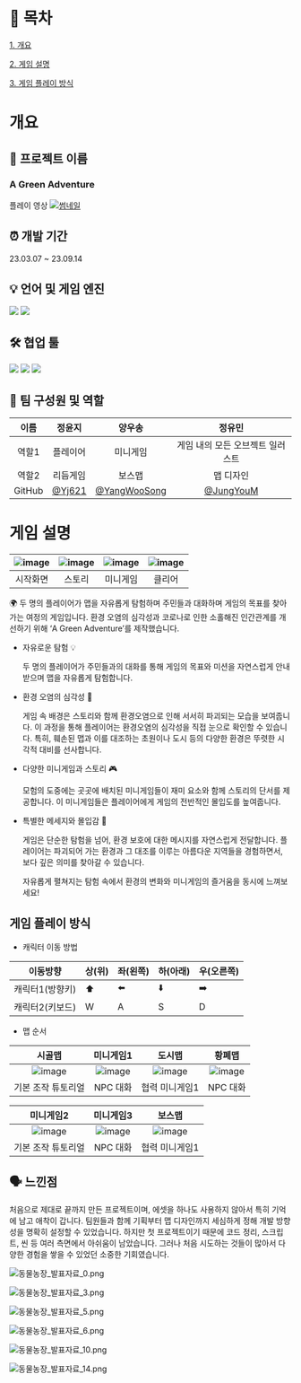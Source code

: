 # 📄 목차

[1. 개요](#개요)

[2. 게임 설명](#게임-설명)

[3. 게임 플레이 방식](#게임-플레이-방식)

# 개요

## 📌 프로젝트 이름
### A Green Adventure

플레이 영상
[![썸네일](https://github.com/user-attachments/assets/b76c980f-f4f3-4f14-87d8-e66e06af6d32)](https://www.youtube.com/watch?v=Bp7SQIwjy0c&t=4s)

## ⏰ 개발 기간

23.03.07 ~ 23.09.14

## 💡 **언어 및 게임 엔진**

</div>
<img src="https://img.shields.io/badge/Unity-100000?style=for-the-badge&logo=unity&logoColor=white">
<img src="https://img.shields.io/badge/C%23-239120?style=for-the-badge&logo=c-sharp&logoColor=white">

</p>

## 🛠️ **협업 툴**

</div>

<img src="https://img.shields.io/badge/Notion-000000?style=for-the-badge&logo=notion&logoColor=white">

<img src="https://img.shields.io/badge/Discord-7289DA?style=for-the-badge&logo=discord&logoColor=white">

<img src="https://img.shields.io/badge/GitHub-100000?style=for-the-badge&logo=github&logoColor=white">
</p>

## **🧑 팀 구성원 및 역할**

| 이름 | 정윤지 | 양우송 | 정유민 |
| :---: | :---: | :---: | :---: |
| 역할1 | 플레이어 | 미니게임 | 게임 내의 모든 오브젝트 일러스트 |
| 역할2 | 리듬게임 | 보스맵 | 맵 디자인 |
| GitHub | [@Yj621](https://github.com/Yj621)|[@YangWooSong](https://github.com/YangWooSong) |[@JungYouM](https://github.com/JungYouM)|

# 게임 설명


| ![image](https://github.com/user-attachments/assets/b76c980f-f4f3-4f14-87d8-e66e06af6d32) | ![image](https://github.com/user-attachments/assets/ecdb8c2a-e810-47de-a177-6b21dae3b8b4) | ![image](https://github.com/user-attachments/assets/34115afe-d9f3-4db5-bc12-2dc67c82c680) | ![image](https://github.com/user-attachments/assets/9b54f3ce-ffaf-4c3e-b68a-2232ebc04c74)
| :---: | :---: | :---: | :---: |
| 시작화면 | 스토리 | 미니게임 | 클리어 |


🌍 두 명의 플레이어가 맵을 자유롭게 탐험하며 주민들과 대화하며 게임의 목표를 찾아가는 여정의 게임입니다. 환경 오염의 심각성과 코로나로 인한 소홀해진 인간관계를 개선하기 위해 ‘A Green Adventure’를 제작했습니다.

- 자유로운 탐험 💡
    
    두 명의 플레이어가 주민들과의 대화를 통해 게임의 목표와 미션을 자연스럽게 안내받으며 맵을 자유롭게 탐험합니다.
    

- 환경 오염의 심각성 🌱
    
    게임 속 배경은 스토리와 함께 환경오염으로 인해 서서히 파괴되는 모습을 보여줍니다. 이 과정을 통해 플레이어는 환경오염의 심각성을 직접 눈으로 확인할 수 있습니다. 특히, 훼손된 맵과 이를 대조하는 초원이나 도시 등의 다양한 환경은 뚜렷한 시각적 대비를 선사합니다.
    
- 다양한 미니게임과 스토리 🎮
    
    모험의 도중에는 곳곳에 배치된 미니게임들이 재미 요소와 함께 스토리의 단서를 제공합니다. 이 미니게임들은 플레이어에게 게임의 전반적인 몰입도를 높여줍니다.
    
- 특별한 메세지와 몰입감 💌
    
    게임은 단순한 탐험을 넘어, 환경 보호에 대한 메시지를 자연스럽게 전달합니다. 플레이어는 파괴되어 가는 환경과 그 대조를 이루는 아름다운 지역들을 경험하면서, 보다 깊은 의미를 찾아갈 수 있습니다.
    
    자유롭게 펼쳐지는 탐험 속에서 환경의 변화와 미니게임의 즐거움을 동시에 느껴보세요!

## 게임 플레이 방식

- 캐릭터 이동 방법

| 이동방향 | 상(위) | 좌(왼쪽) | 하(아래) | 우(오른쪽) |
| --- | --- | --- | --- | --- |
| 캐릭터1(방향키) | ⬆️ | ⬅️ | ⬇️ | ➡️ |
| 캐릭터2(키보드) | W | A | S | D |

- 맵 순서
  
| 시골맵 | 미니게임1 | 도시맵 | 황폐맵 |
| :---: | :---: | :---: | :---: |
| ![image](https://github.com/user-attachments/assets/0901394e-6e5e-4c92-80a1-5c2554180aa6) | ![image](https://github.com/user-attachments/assets/ecdb8c2a-e810-47de-a177-6b21dae3b8b4) | ![image](https://github.com/user-attachments/assets/bc3713c5-a1c4-4d09-989c-0892ce671b52) | ![image](https://github.com/user-attachments/assets/68628ea6-506b-4791-a22a-90e02b55b190)
| 기본 조작 튜토리얼 | NPC 대화 | 협력 미니게임1 | NPC 대화 |


| 미니게임2 | 미니게임3 | 보스맵 |
| :---: | :---: | :---: |
| ![image](https://github.com/user-attachments/assets/2171b717-47b4-47bd-b11e-f299389bdf87) | ![image](https://github.com/user-attachments/assets/81895f54-141e-4254-900e-e459fd1a9cae) | ![image](https://github.com/user-attachments/assets/49d9209f-f981-4dd2-93b8-e293eeb6ede5) |
| 기본 조작 튜토리얼 | NPC 대화 | 협력 미니게임1 |


## 🗣️ 느낀점

처음으로 제대로 끝까지 만든 프로젝트이며, 에셋을 하나도 사용하지 않아서 특히 기억에 남고 애착이 갑니다. 팀원들과 함께 기획부터 맵 디자인까지 세심하게 정해 개발 방향성을 명확히 설정할 수 있었습니다. 하지만 첫 프로젝트이기 때문에 코드 정리, 스크립트, 씬 등 여러 측면에서 아쉬움이 남았습니다. 그러나 처음 시도하는 것들이 많아서 다양한 경험을 쌓을 수 있었던 소중한 기회였습니다.

![동물농장_발표자료_0.png](https://github.com/Yj621/Kp-23-1/blob/main/image/img_0.png)

![동물농장_발표자료_3.png](https://github.com/Yj621/Kp-23-1/blob/main/image/img_3.png)

![동물농장_발표자료_5.png](https://github.com/Yj621/Kp-23-1/blob/main/image/img_5.png)

![동물농장_발표자료_6.png](https://github.com/Yj621/Kp-23-1/blob/main/image/img_6.png)

![동물농장_발표자료_10.png](https://github.com/Yj621/Kp-23-1/blob/main/image/img_10.png)

![동물농장_발표자료_14.png](https://github.com/Yj621/Kp-23-1/blob/main/image/img_14.png)




